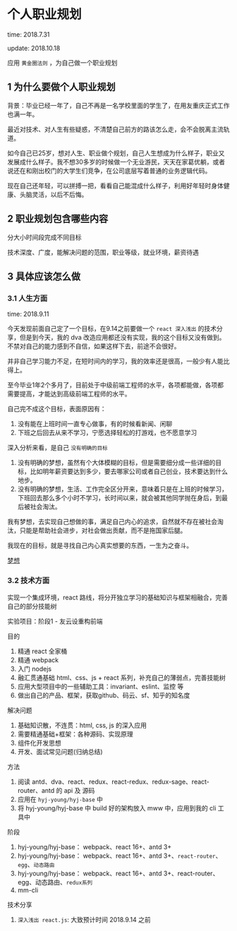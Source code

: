 # 个人职业规划

time: 2018.7.31

update: 2018.10.18

应用 `黄金圈法则` ，为自己做一个职业规划

## 1 为什么要做个人职业规划

背景：毕业已经一年了，自己不再是一名学校里面的学生了，在用友重庆正式工作也满一年。

最近对技术、对人生有些疑惑，不清楚自己前方的路该怎么走，会不会脱离主流轨道。

如今自己已25岁，想对人生、职业做个规划，自己人生想成为什么样子，职业又发展成什么样子。我不想30多岁的时候做一个无业游民，天天在家葛优躺，或者说还在和刚出校门的大学生们竞争，在公司底层写着普通的业务逻辑代码。

现在自己还年轻，可以拼搏一把，看看自己能混成什么样子，利用好年轻时身体健康、头脑灵活，以后不后悔。

## 2 职业规划包含哪些内容

分大小时间段完成不同目标

技术深度、广度，能解决问题的范围，职业等级，就业环境，薪资待遇

## 3 具体应该怎么做

### 3.1 人生方面

time: 2018.9.11

今天发现前面自己定了一个目标，在9.14之前要做一个 `react 深入浅出` 的技术分享，但是到今天，我的 dva 改造应用都还没有实现，我的这个目标又没有做到。不禁对自己的能力感到不自信，如果这样下去，前途不会很好。

并非自己学习能力不足，在短时间内的学习，我的效率还是很高，一般少有人能比得上。

至今毕业1年2个多月了，目前处于中级前端工程师的水平，各项都能做，各项都需要提高，才能达到高级前端工程师的水平。

自己完不成这个目标，表面原因有：

1. 没有能在上班时间一直专心做事，有的时候看新闻、闲聊
2. 下班之后回去从来不学习，宁愿选择轻松的打游戏，也不愿意学习

深入分析来看，是自己 `没有明确的目标`

1. 没有明确的梦想，虽然有个大体模糊的目标，但是需要细分成一些详细的目标，比如明年薪资要达到多少，要去哪家公司或者自己创业，技术要达到什么地步。
2. 没有明确的梦想，生活、工作完全区分开来，意味着只是在上班的时候学习，下班回去那么多个小时不学习，长时间以来，就会被其他同学抛在身后，到最后被社会淘汰。

我有梦想，去实现自己想做的事，满足自己内心的追求，自然就不存在被社会淘汰，只能是帮助社会进步，对社会做出贡献，而不是拖国家后腿。

我现在的目标，就是寻找自己内心真实想要的东西，一生为之奋斗。

[梦想](./dream.md)

### 3.2 技术方面

实现一个集成环境，react 路线，将分开独立学习的基础知识与框架相融合，完善自己的部分技能树

实验项目：阶段1 - 友云设重构前端

目的

1. 精通 react 全家桶
2. 精通 webpack
3. 入门 nodejs
4. 融汇贯通基础 html、css、js + react 系列，补充自己的薄弱点，完善技能树
5. 应用大型项目中的一些辅助工具：invariant、eslint、监控 等
6. 做出自己的产品、框架，获取github、码云、sf、知乎的知名度

解决问题

1. 基础知识散，不连贯：html, css, js 的深入应用
2. 需要精通基础+框架：各种源码、实现原理
3. 组件化开发思想
4. 开发、面试常见问题(归纳总结)

方法

1. 阅读 antd、dva、react、redux、react-redux、redux-sage、react-router、antd 的 api 及 源码
2. 应用在 `hyj-young/hyj-base` 中
3. 将 hyj-young/hyj-base 中 build 好的架构放入 mww 中，应用到我的 cli 工具中

阶段

1. hyj-young/hyj-base： webpack、react 16+、antd 3+
2. hyj-young/hyj-base： webpack、react 16+、antd 3+、`react-router`、`egg`、`动态路由`
3. hyj-young/hyj-base： webpack、react 16+、antd 3+、react-router、egg、动态路由、`redux系列`
4. mm-cli

技术分享

1. `深入浅出 react.js`: 大致预计时间 2018.9.14 之前
